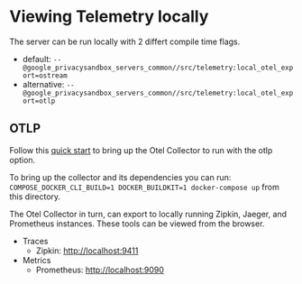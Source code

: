 # Viewing Telemetry locally

The server can be run locally with 2 differt compile time flags.

-   default: `--@google_privacysandbox_servers_common//src/telemetry:local_otel_export=ostream`
-   alternative: `--@google_privacysandbox_servers_common//src/telemetry:local_otel_export=otlp`

## OTLP

Follow this [quick start](https://opentelemetry.io/docs/collector/quick-start/) to bring up the Otel
Collector to run with the otlp option.

To bring up the collector and its dependencies you can run:
`COMPOSE_DOCKER_CLI_BUILD=1 DOCKER_BUILDKIT=1 docker-compose up` from this directory.

The Otel Collector in turn, can export to locally running Zipkin, Jaeger, and Prometheus instances.
These tools can be viewed from the browser.

-   Traces
    -   Zipkin: <http://localhost:9411>
-   Metrics
    -   Prometheus: <http://localhost:9090>
